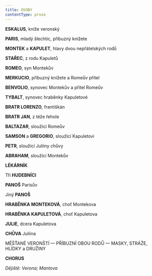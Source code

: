 ```yaml
---
title: OSOBY
contentType: prose
---
```


<section>

**ESKALUS**, kníže veronský

**PARIS**, mladý šlechtic, příbuzný knížete

**MONTEK** a **KAPULET**, hlavy dvou nepřátelských rodů

**STAŘEC**, z rodu Kapuletů

**ROMEO**, syn Montekův

**MERKUCIO**, příbuzný knížete a Romeův přítel

**BENVOLIO**, synovec Montekův a přítel Romeův

**TYBALT**, synovec hraběnky Kapuletové

**BRATR LORENZO**, františkán

**BRATR JAN**, z téže řehole

**BALTAZAR**, sloužící Romeův

**SAMSON** a **GREGORIO**, sloužící Kapuletovi

**PETR**, sloužící Juliiny chůvy

**ABRAHAM**, sloužící Montekův

**LÉKÁRNÍK**

Tři **HUDEBNÍCI**

**PANOŠ** Parisův

Jiný **PANOŠ**

**HRABĚNKA MONTEKOVÁ**, choť Montekova

**HRABĚNKA KAPULETOVÁ**, choť Kapuletova

**JULIE**, dcera Kapuletova

**CHŮVA** Juliina

MĚŠŤANÉ VERONŠTÍ — PŘÍBUZNÍ OBOU RODŮ — MASKY, STRÁŽE, HLÍDKY a DRUŽINY

**CHORUS**

_Dějiště: Verona; Mantova_

</section>
